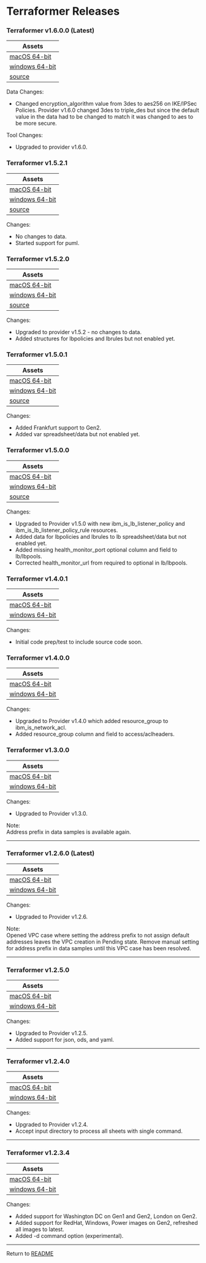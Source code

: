 # Terraformer Releases

### Terraformer v1.6.0.0 (Latest)

| Assets |
| --- |
| [macOS 64-bit](https://github.com/ibm-cloud-architecture/terraformer/raw/master/releases/download/v1.6.0.0/terraformer_1.6.0.0_darwin_amd64.zip) |
| [windows 64-bit](https://github.com/ibm-cloud-architecture/terraformer/raw/master/releases/download/v1.6.0.0/terraformer_1.6.0.0_windows_amd64.zip) |
| [source](https://github.com/ibm-cloud-architecture/terraformer/raw/master/releases/download/v1.6.0.0/terraformer_1.6.0.0.zip) |

Data Changes:
- Changed encryption_algorithm value from 3des to aes256 on IKE/IPSec Policies.  Provider v1.6.0 changed 3des to triple_des but since the default value in the data had to be changed to match it was changed to aes to be more secure.

Tool Changes:
- Upgraded to provider v1.6.0.

### Terraformer v1.5.2.1

| Assets |
| --- |
| [macOS 64-bit](https://github.com/ibm-cloud-architecture/terraformer/raw/master/releases/download/v1.5.2.1/terraformer_1.5.2.1_darwin_amd64.zip) |
| [windows 64-bit](https://github.com/ibm-cloud-architecture/terraformer/raw/master/releases/download/v1.5.2.1/terraformer_1.5.2.1_windows_amd64.zip) |
| [source](https://github.com/ibm-cloud-architecture/terraformer/raw/master/releases/download/v1.5.2.1/terraformer_1.5.2.1.zip) |

Changes:
- No changes to data.
- Started support for puml.

### Terraformer v1.5.2.0

| Assets |
| --- |
| [macOS 64-bit](https://github.com/ibm-cloud-architecture/terraformer/raw/master/releases/download/v1.5.2.0/terraformer_1.5.2.0_darwin_amd64.zip) |
| [windows 64-bit](https://github.com/ibm-cloud-architecture/terraformer/raw/master/releases/download/v1.5.2.0/terraformer_1.5.2.0_windows_amd64.zip) |
| [source](https://github.com/ibm-cloud-architecture/terraformer/raw/master/releases/download/v1.5.2.0/terraformer_1.5.2.0.zip) |

Changes:
- Upgraded to provider v1.5.2 - no changes to data.
- Added structures for lbpolicies and lbrules but not enabled yet.

### Terraformer v1.5.0.1

| Assets |
| --- |
| [macOS 64-bit](https://github.com/ibm-cloud-architecture/terraformer/raw/master/releases/download/v1.5.0.1/terraformer_1.5.0.1_darwin_amd64.zip) |
| [windows 64-bit](https://github.com/ibm-cloud-architecture/terraformer/raw/master/releases/download/v1.5.0.1/terraformer_1.5.0.1_windows_amd64.zip) |
| [source](https://github.com/ibm-cloud-architecture/terraformer/raw/master/releases/download/v1.5.0.1/terraformer_1.5.0.1.zip) |

Changes:
- Added Frankfurt support to Gen2.
- Added var spreadsheet/data but not enabled yet.

### Terraformer v1.5.0.0

| Assets |
| --- |
| [macOS 64-bit](https://github.com/ibm-cloud-architecture/terraformer/raw/master/releases/download/v1.5.0.0/terraformer_1.5.0.0_darwin_amd64.zip) |
| [windows 64-bit](https://github.com/ibm-cloud-architecture/terraformer/raw/master/releases/download/v1.5.0.0/terraformer_1.5.0.0_windows_amd64.zip) |
| [source](https://github.com/ibm-cloud-architecture/terraformer/raw/master/releases/download/v1.5.0.0/terraformer_1.5.0.0.zip) |

Changes:
- Upgraded to Provider v1.5.0 with new ibm_is_lb_listener_policy and ibm_is_lb_listener_policy_rule resources.
- Added data for lbpolicies and lbrules to lb spreadsheet/data but not enabled yet.
- Added missing health_monitor_port optional column and field to lb/lbpools.
- Corrected health_monitor_url from required to optional in lb/lbpools.

### Terraformer v1.4.0.1

| Assets |
| --- |
| [macOS 64-bit](https://github.com/ibm-cloud-architecture/terraformer/raw/master/releases/download/v1.4.0.1/terraformer_1.4.0.1_darwin_amd64.zip) |
| [windows 64-bit](https://github.com/ibm-cloud-architecture/terraformer/raw/master/releases/download/v1.4.0.1/terraformer_1.4.0.1_windows_amd64.zip) |

Changes:
- Initial code prep/test to include source code soon.

### Terraformer v1.4.0.0

| Assets |
| --- |
| [macOS 64-bit](https://github.com/ibm-cloud-architecture/terraformer/raw/master/releases/download/v1.4.0.0/terraformer_1.4.0.0_darwin_amd64.zip) |
| [windows 64-bit](https://github.com/ibm-cloud-architecture/terraformer/raw/master/releases/download/v1.4.0.0/terraformer_1.4.0.0_windows_amd64.zip) |

Changes:
- Upgraded to Provider v1.4.0 which added resource_group to ibm_is_network_acl.
- Added resource_group column and field to access/aclheaders.

### Terraformer v1.3.0.0

| Assets |
| --- |
| [macOS 64-bit](https://github.com/ibm-cloud-architecture/terraformer/raw/master/releases/download/v1.3.0.0/terraformer_1.3.0.0_darwin_amd64.zip) |
| [windows 64-bit](https://github.com/ibm-cloud-architecture/terraformer/raw/master/releases/download/v1.3.0.0/terraformer_1.3.0.0_windows_amd64.zip) |

Changes:
- Upgraded to Provider v1.3.0.

Note:\
Address prefix in data samples is available again.

---

### Terraformer v1.2.6.0 (Latest)

| Assets |
| --- |
| [macOS 64-bit](https://github.com/ibm-cloud-architecture/terraformer/raw/master/releases/download/v1.2.6.0/terraformer_1.2.6.0_darwin_amd64.zip) |
| [windows 64-bit](https://github.com/ibm-cloud-architecture/terraformer/raw/master/releases/download/v1.2.6.0/terraformer_1.2.6.0_windows_amd64.zip) |

Changes:
- Upgraded to Provider v1.2.6.

Note:\
Opened VPC case where setting the address prefix to not assign default addresses leaves the VPC creation in Pending state.  Remove manual setting for address prefix in data samples until this VPC case has been resolved.

---

### Terraformer v1.2.5.0

| Assets |
| --- |
| [macOS 64-bit](https://github.com/ibm-cloud-architecture/terraformer/raw/master/releases/download/v1.2.5.0/terraformer_1.2.5.0_darwin_amd64.zip) |
| [windows 64-bit](https://github.com/ibm-cloud-architecture/terraformer/raw/master/releases/download/v1.2.5.0/terraformer_1.2.5.0_windows_amd64.zip) |

Changes:
- Upgraded to Provider v1.2.5.
- Added support for json, ods, and yaml.

---

### Terraformer v1.2.4.0

| Assets |
| --- |
| [macOS 64-bit](https://github.com/ibm-cloud-architecture/terraformer/raw/master/releases/download/v1.2.4.0/terraformer_1.2.4.0_darwin_amd64.zip) |
| [windows 64-bit](https://github.com/ibm-cloud-architecture/terraformer/raw/master/releases/download/v1.2.4.0/terraformer_1.2.4.0_windows_amd64.zip) |

Changes:
- Upgraded to Provider v1.2.4.
- Accept input directory to process all sheets with single command.

---

### Terraformer v1.2.3.4

| Assets |
| --- |
| [macOS 64-bit](https://github.com/ibm-cloud-architecture/terraformer/raw/master/releases/download/v1.2.3.4/terraformer_1.2.3.4_darwin_amd64.zip) |
| [windows 64-bit](https://github.com/ibm-cloud-architecture/terraformer/raw/master/releases/download/v1.2.3.4/terraformer_1.2.3.4_windows_amd64.zip) |

Changes:
- Added support for Washington DC on Gen1 and Gen2, London on Gen2.
- Added support for RedHat, Windows, Power images on Gen2, refreshed all images to latest.
- Added -d command option (experimental).

---

Return to [README](/README.md)
